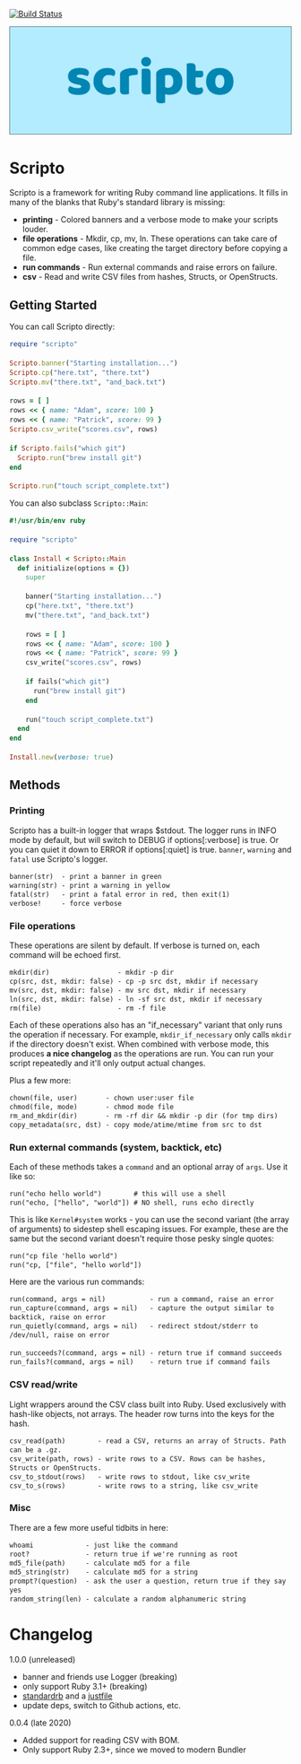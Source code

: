 
[![Build Status](https://github.com/gurgeous/scripto/actions/workflows/ci.yml/badge.svg)](https://github.com/gurgeous/scripto/actions/workflows/ci.yml)

![logo](logo.svg)

# Scripto

Scripto is a framework for writing Ruby command line applications. It fills in many of the blanks that Ruby's standard library is missing:

- **printing** - Colored banners and a verbose mode to make your scripts louder.
- **file operations** - Mkdir, cp, mv, ln. These operations can take care of common edge cases, like creating the target directory before copying a file.
- **run commands** - Run external commands and raise errors on failure.
- **csv** - Read and write CSV files from hashes, Structs, or OpenStructs.

## Getting Started

You can call Scripto directly:

```ruby
require "scripto"

Scripto.banner("Starting installation...")
Scripto.cp("here.txt", "there.txt")
Scripto.mv("there.txt", "and_back.txt")

rows = [ ]
rows << { name: "Adam", score: 100 }
rows << { name: "Patrick", score: 99 }
Scripto.csv_write("scores.csv", rows)

if Scripto.fails("which git")
  Scripto.run("brew install git")
end

Scripto.run("touch script_complete.txt")
```

You can also subclass `Scripto::Main`:

```ruby
#!/usr/bin/env ruby

require "scripto"

class Install < Scripto::Main
  def initialize(options = {})
    super

    banner("Starting installation...")
    cp("here.txt", "there.txt")
    mv("there.txt", "and_back.txt")

    rows = [ ]
    rows << { name: "Adam", score: 100 }
    rows << { name: "Patrick", score: 99 }
    csv_write("scores.csv", rows)

    if fails("which git")
      run("brew install git")
    end

    run("touch script_complete.txt")
  end
end

Install.new(verbose: true)
```

## Methods

### Printing

Scripto has a built-in logger that wraps $stdout. The logger runs in INFO mode
by default, but will switch to DEBUG if options[:verbose] is true. Or you can
quiet it down to ERROR if options[:quiet] is true. `banner`, `warning` and
`fatal` use Scripto's logger.

```
banner(str)  - print a banner in green
warning(str) - print a warning in yellow
fatal(str)   - print a fatal error in red, then exit(1)
verbose!     - force verbose
```

### File operations

These operations are silent by default. If verbose is turned on, each command will be echoed first.

```
mkdir(dir)                 - mkdir -p dir
cp(src, dst, mkdir: false) - cp -p src dst, mkdir if necessary
mv(src, dst, mkdir: false) - mv src dst, mkdir if necessary
ln(src, dst, mkdir: false) - ln -sf src dst, mkdir if necessary
rm(file)                   - rm -f file
```

Each of these operations also has an "if_necessary" variant that only runs the operation if necessary. For example, `mkdir_if_necessary` only calls `mkdir` if the directory doesn't exist. When combined with verbose mode, this produces **a nice changelog** as the operations are run. You can run your script repeatedly and it'll only output actual changes.

Plus a few more:

```
chown(file, user)       - chown user:user file
chmod(file, mode)       - chmod mode file
rm_and_mkdir(dir)       - rm -rf dir && mkdir -p dir (for tmp dirs)
copy_metadata(src, dst) - copy mode/atime/mtime from src to dst
```

### Run external commands (system, backtick, etc)

Each of these methods takes a `command` and an optional array of `args`. Use it like so:

```
run("echo hello world")        # this will use a shell
run("echo, ["hello", "world"]) # NO shell, runs echo directly
```

This is like `Kernel#system` works - you can use the second variant (the array of arguments) to sidestep shell escaping issues. For example, these are the same but the second variant doesn't require those pesky single quotes:

```
run("cp file 'hello world")
run("cp, ["file", "hello world"])
```

Here are the various run commands:

```
run(command, args = nil)           - run a command, raise an error
run_capture(command, args = nil)   - capture the output similar to backtick, raise on error
run_quietly(command, args = nil)   - redirect stdout/stderr to /dev/null, raise on error

run_succeeds?(command, args = nil) - return true if command succeeds
run_fails?(command, args = nil)    - return true if command fails
```

### CSV read/write

Light wrappers around the CSV class built into Ruby. Used exclusively with hash-like objects, not arrays. The header row turns into the keys for the hash.

```
csv_read(path)        - read a CSV, returns an array of Structs. Path can be a .gz.
csv_write(path, rows) - write rows to a CSV. Rows can be hashes, Structs or OpenStructs.
csv_to_stdout(rows)   - write rows to stdout, like csv_write
csv_to_s(rows)        - write rows to a string, like csv_write
```

### Misc

There are a few more useful tidbits in here:

```
whoami             - just like the command
root?              - return true if we're running as root
md5_file(path)     - calculate md5 for a file
md5_string(str)    - calculate md5 for a string
prompt?(question)  - ask the user a question, return true if they say yes
random_string(len) - calculate a random alphanumeric string
```

# Changelog

1.0.0 (unreleased)

- banner and friends use Logger (breaking)
- only support Ruby 3.1+ (breaking)
- [standardrb](https://github.com/testdouble/standard) and a [justfile](https://github.com/casey/just)
- update deps, switch to Github actions, etc.

0.0.4 (late 2020)

- Added support for reading CSV with BOM.
- Only support Ruby 2.3+, since we moved to modern Bundler
